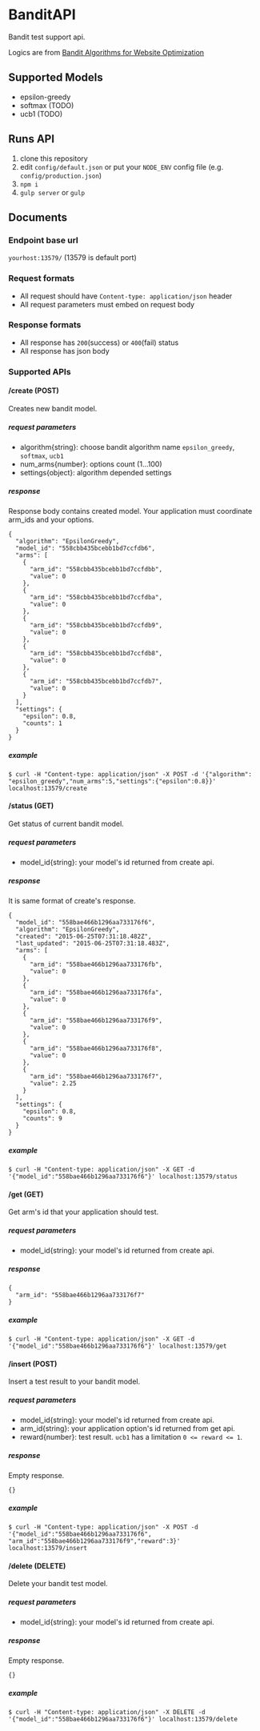 # BanditAPI
Bandit test support api.

Logics are from [Bandit Algorithms for Website Optimization](http://shop.oreilly.com/product/0636920027393.do)

## Supported Models

+ epsilon-greedy
+ softmax (TODO)
+ ucb1 (TODO)

## Runs API

1. clone this repository
2. edit `config/default.json` or put your `NODE_ENV` config file (e.g. `config/production.json`)
3. `npm i`
4. `gulp server` or `gulp`

## Documents

### Endpoint base url

`yourhost:13579/` (13579 is default port)

### Request formats

+ All request should have `Content-type: application/json` header
+ All request parameters must embed on request body

### Response formats

+ All response has `200`(success) or `400`(fail) status
+ All response has json body

### Supported APIs

#### /create (POST)

Creates new bandit model.

##### request parameters

+ algorithm{string}: choose bandit algorithm name `epsilon_greedy`, `softmax`, `ucb1`
+ num_arms{number}: options count (1...100)
+ settings{object}: algorithm depended settings

##### response

Response body contains created model. Your application must coordinate arm_ids and your options.

```
{
  "algorithm": "EpsilonGreedy",
  "model_id": "558cbb435bcebb1bd7ccfdb6",
  "arms": [
    {
      "arm_id": "558cbb435bcebb1bd7ccfdbb",
      "value": 0
    },
    {
      "arm_id": "558cbb435bcebb1bd7ccfdba",
      "value": 0
    },
    {
      "arm_id": "558cbb435bcebb1bd7ccfdb9",
      "value": 0
    },
    {
      "arm_id": "558cbb435bcebb1bd7ccfdb8",
      "value": 0
    },
    {
      "arm_id": "558cbb435bcebb1bd7ccfdb7",
      "value": 0
    }
  ],
  "settings": {
    "epsilon": 0.8,
    "counts": 1
  }
}
```

##### example

`$ curl -H "Content-type: application/json" -X POST -d '{"algorithm": "epsilon_greedy","num_arms":5,"settings":{"epsilon":0.8}}' localhost:13579/create`

#### /status (GET)

Get status of current bandit model.

##### request parameters

+ model_id{string}: your model's id returned from create api.

##### response

It is same format of create's response.

```
{
  "model_id": "558bae466b1296aa733176f6",
  "algorithm": "EpsilonGreedy",
  "created": "2015-06-25T07:31:18.482Z",
  "last_updated": "2015-06-25T07:31:18.483Z",
  "arms": [
    {
      "arm_id": "558bae466b1296aa733176fb",
      "value": 0
    },
    {
      "arm_id": "558bae466b1296aa733176fa",
      "value": 0
    },
    {
      "arm_id": "558bae466b1296aa733176f9",
      "value": 0
    },
    {
      "arm_id": "558bae466b1296aa733176f8",
      "value": 0
    },
    {
      "arm_id": "558bae466b1296aa733176f7",
      "value": 2.25
    }
  ],
  "settings": {
    "epsilon": 0.8,
    "counts": 9
  }
}
```

##### example

`$ curl -H "Content-type: application/json" -X GET -d '{"model_id":"558bae466b1296aa733176f6"}' localhost:13579/status`

#### /get (GET)

Get arm's id that your application should test.

##### request parameters

+ model_id{string}: your model's id returned from create api.

##### response

```
{
  "arm_id": "558bae466b1296aa733176f7"
}

```

##### example

`$ curl -H "Content-type: application/json" -X GET -d '{"model_id":"558bae466b1296aa733176f6"}' localhost:13579/get`

#### /insert (POST)

Insert a test result to your bandit model.

##### request parameters

+ model_id{string}: your model's id returned from create api.
+ arm_id{string}: your application option's id returned from get api.
+ reward{number}: test result. `ucb1` has a limitation `0 <= reward <= 1`.

##### response

Empty response.

```
{}
```

##### example

`$ curl -H "Content-type: application/json" -X POST -d '{"model_id":"558bae466b1296aa733176f6", "arm_id":"558bae466b1296aa733176f9","reward":3}' localhost:13579/insert`

#### /delete (DELETE)

Delete your bandit test model.

##### request parameters

+ model_id{string}: your model's id returned from create api.

##### response

Empty response.

```
{}
```

##### example

`$ curl -H "Content-type: application/json" -X DELETE -d '{"model_id":"558bae466b1296aa733176f6"}' localhost:13579/delete`
